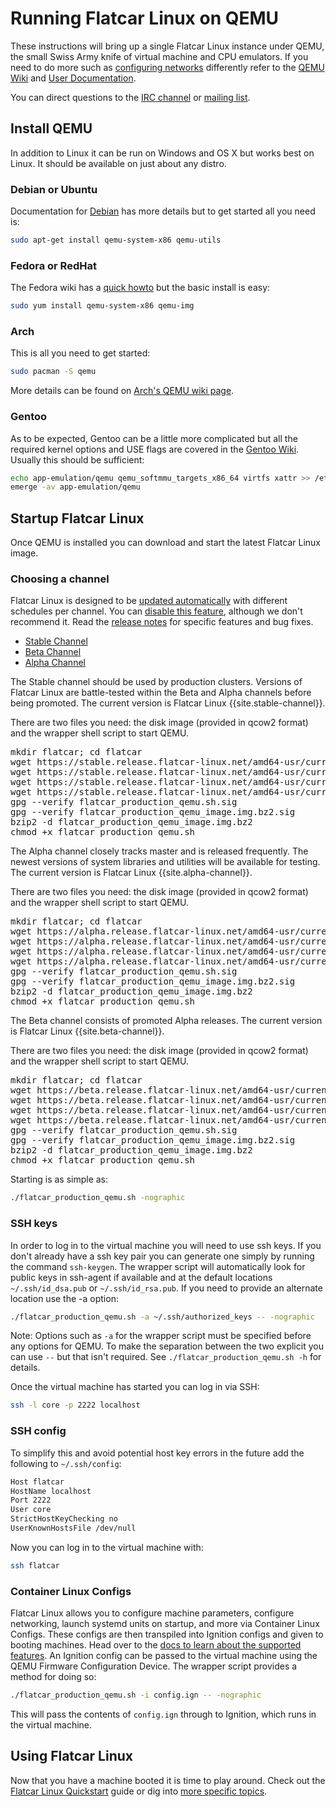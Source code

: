 # Running Flatcar Linux on QEMU

These instructions will bring up a single Flatcar Linux instance under QEMU, the small Swiss Army knife of virtual machine and CPU emulators. If you need to do more such as [configuring networks][qemunet] differently refer to the [QEMU Wiki][qemuwiki] and [User Documentation][qemudoc].

You can direct questions to the [IRC channel][irc] or [mailing list][coreos-dev].

[qemunet]: http://wiki.qemu.org/Documentation/Networking
[qemuwiki]: http://wiki.qemu.org/Manual
[qemudoc]: http://qemu.weilnetz.de/qemu-doc.html


## Install QEMU

In addition to Linux it can be run on Windows and OS X but works best on Linux. It should be available on just about any distro.

### Debian or Ubuntu

Documentation for [Debian][qemudeb] has more details but to get started all you need is:

```sh
sudo apt-get install qemu-system-x86 qemu-utils
```

[qemudeb]: https://wiki.debian.org/QEMU

### Fedora or RedHat

The Fedora wiki has a [quick howto][qemufed] but the basic install is easy:

```sh
sudo yum install qemu-system-x86 qemu-img
```

[qemufed]: https://fedoraproject.org/wiki/How_to_use_qemu

### Arch

This is all you need to get started:

```sh
sudo pacman -S qemu
```

More details can be found on [Arch's QEMU wiki page](https://wiki.archlinux.org/index.php/Qemu).

### Gentoo

As to be expected, Gentoo can be a little more complicated but all the required kernel options and USE flags are covered in the [Gentoo Wiki][qemugen]. Usually this should be sufficient:

```sh
echo app-emulation/qemu qemu_softmmu_targets_x86_64 virtfs xattr >> /etc/portage/package.use
emerge -av app-emulation/qemu
```

[qemugen]: http://wiki.gentoo.org/wiki/QEMU


## Startup Flatcar Linux

Once QEMU is installed you can download and start the latest Flatcar Linux image.

### Choosing a channel

Flatcar Linux is designed to be [updated automatically](https://coreos.com/why/#updates) with different schedules per channel. You can [disable this feature](update-strategies.md), although we don't recommend it. Read the [release notes](https://coreos.com/releases) for specific features and bug fixes.

<div id="qemu-images">
  <ul class="nav nav-tabs">
    <li class="active"><a href="#stable" data-toggle="tab">Stable Channel</a></li>
    <li><a href="#beta" data-toggle="tab">Beta Channel</a></li>
    <li><a href="#alpha" data-toggle="tab">Alpha Channel</a></li>
  </ul>
  <div class="tab-content coreos-docs-image-table">
    <div class="tab-pane active" id="stable">
      <div class="channel-info">
        <p>The Stable channel should be used by production clusters. Versions of Flatcar Linux are battle-tested within the Beta and Alpha channels before being promoted. The current version is Flatcar Linux {{site.stable-channel}}.</p>
       </div>
      <p>There are two files you need: the disk image (provided in qcow2
      format) and the wrapper shell script to start QEMU.</p>
      <pre>mkdir flatcar; cd flatcar
wget https://stable.release.flatcar-linux.net/amd64-usr/current/flatcar_production_qemu.sh
wget https://stable.release.flatcar-linux.net/amd64-usr/current/flatcar_production_qemu.sh.sig
wget https://stable.release.flatcar-linux.net/amd64-usr/current/flatcar_production_qemu_image.img.bz2
wget https://stable.release.flatcar-linux.net/amd64-usr/current/flatcar_production_qemu_image.img.bz2.sig
gpg --verify flatcar_production_qemu.sh.sig
gpg --verify flatcar_production_qemu_image.img.bz2.sig
bzip2 -d flatcar_production_qemu_image.img.bz2
chmod +x flatcar_production_qemu.sh</pre>
    </div>
    <div class="tab-pane" id="alpha">
      <div class="channel-info">
        <p>The Alpha channel closely tracks master and is released frequently. The newest versions of system libraries and utilities will be available for testing. The current version is Flatcar Linux {{site.alpha-channel}}.</p>
      </div>
      <p>There are two files you need: the disk image (provided in qcow2
      format) and the wrapper shell script to start QEMU.</p>
      <pre>mkdir flatcar; cd flatcar
wget https://alpha.release.flatcar-linux.net/amd64-usr/current/flatcar_production_qemu.sh
wget https://alpha.release.flatcar-linux.net/amd64-usr/current/flatcar_production_qemu.sh.sig
wget https://alpha.release.flatcar-linux.net/amd64-usr/current/flatcar_production_qemu_image.img.bz2
wget https://alpha.release.flatcar-linux.net/amd64-usr/current/flatcar_production_qemu_image.img.bz2.sig
gpg --verify flatcar_production_qemu.sh.sig
gpg --verify flatcar_production_qemu_image.img.bz2.sig
bzip2 -d flatcar_production_qemu_image.img.bz2
chmod +x flatcar_production_qemu.sh</pre>
    </div>
    <div class="tab-pane" id="beta">
      <div class="channel-info">
        <p>The Beta channel consists of promoted Alpha releases. The current version is Flatcar Linux {{site.beta-channel}}.</p>
      </div>
      <p>There are two files you need: the disk image (provided in qcow2
      format) and the wrapper shell script to start QEMU.</p>
      <pre>mkdir flatcar; cd flatcar
wget https://beta.release.flatcar-linux.net/amd64-usr/current/flatcar_production_qemu.sh
wget https://beta.release.flatcar-linux.net/amd64-usr/current/flatcar_production_qemu.sh.sig
wget https://beta.release.flatcar-linux.net/amd64-usr/current/flatcar_production_qemu_image.img.bz2
wget https://beta.release.flatcar-linux.net/amd64-usr/current/flatcar_production_qemu_image.img.bz2.sig
gpg --verify flatcar_production_qemu.sh.sig
gpg --verify flatcar_production_qemu_image.img.bz2.sig
bzip2 -d flatcar_production_qemu_image.img.bz2
chmod +x flatcar_production_qemu.sh</pre>
    </div>
  </div>
</div>

Starting is as simple as:

```sh
./flatcar_production_qemu.sh -nographic
```

### SSH keys

In order to log in to the virtual machine you will need to use ssh keys. If you don't already have a ssh key pair you can generate one simply by running the command `ssh-keygen`. The wrapper script will automatically look for public keys in ssh-agent if available and at the default locations `~/.ssh/id_dsa.pub` or `~/.ssh/id_rsa.pub`. If you need to provide an alternate location use the -a option:

```sh
./flatcar_production_qemu.sh -a ~/.ssh/authorized_keys -- -nographic
```

Note: Options such as `-a` for the wrapper script must be specified before any options for QEMU. To make the separation between the two explicit you can use `--` but that isn't required. See `./flatcar_production_qemu.sh -h` for details.

Once the virtual machine has started you can log in via SSH:

```sh
ssh -l core -p 2222 localhost
```

### SSH config

To simplify this and avoid potential host key errors in the future add the following to `~/.ssh/config`:

```sh
Host flatcar
HostName localhost
Port 2222
User core
StrictHostKeyChecking no
UserKnownHostsFile /dev/null
```

Now you can log in to the virtual machine with:

```sh
ssh flatcar
```

### Container Linux Configs

Flatcar Linux allows you to configure machine parameters, configure networking, launch systemd units on startup, and more via Container Linux Configs. These configs are then transpiled into Ignition configs and given to booting machines. Head over to the [docs to learn about the supported features][cl-configs]. An Ignition config can be passed to the virtual machine using the QEMU Firmware Configuration Device. The wrapper script provides a method for doing so:

```sh
./flatcar_production_qemu.sh -i config.ign -- -nographic
```

This will pass the contents of `config.ign` through to Ignition, which runs in the virtual machine.

[cl-configs]: provisioning.md

## Using Flatcar Linux

Now that you have a machine booted it is time to play around. Check out the [Flatcar Linux Quickstart](quickstart.md) guide or dig into [more specific topics](https://coreos.com/docs).

[coreos-dev]: https://groups.google.com/forum/#!forum/coreos-dev
[irc]: irc://irc.freenode.org:6667/#flatcar
